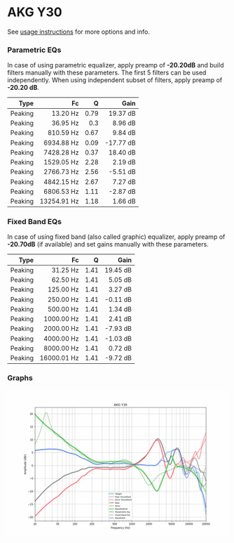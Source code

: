 # AKG Y30
See [usage instructions](https://github.com/jaakkopasanen/AutoEq#usage) for more options and info.

### Parametric EQs
In case of using parametric equalizer, apply preamp of **-20.20dB** and build filters manually
with these parameters. The first 5 filters can be used independently.
When using independent subset of filters, apply preamp of **-20.20 dB**.

| Type    | Fc          |    Q | Gain      |
|--------:|------------:|-----:|----------:|
| Peaking | 13.20 Hz    | 0.79 | 19.37 dB  |
| Peaking | 36.95 Hz    | 0.3  | 8.96 dB   |
| Peaking | 810.59 Hz   | 0.67 | 9.84 dB   |
| Peaking | 6934.88 Hz  | 0.09 | -17.77 dB |
| Peaking | 7428.28 Hz  | 0.37 | 18.40 dB  |
| Peaking | 1529.05 Hz  | 2.28 | 2.19 dB   |
| Peaking | 2766.73 Hz  | 2.56 | -5.51 dB  |
| Peaking | 4842.15 Hz  | 2.67 | 7.27 dB   |
| Peaking | 6806.53 Hz  | 1.11 | -2.87 dB  |
| Peaking | 13254.91 Hz | 1.18 | 1.66 dB   |

### Fixed Band EQs
In case of using fixed band (also called graphic) equalizer, apply preamp of **-20.70dB**
(if available) and set gains manually with these parameters.

| Type    | Fc          |    Q | Gain     |
|--------:|------------:|-----:|---------:|
| Peaking | 31.25 Hz    | 1.41 | 19.45 dB |
| Peaking | 62.50 Hz    | 1.41 | 5.05 dB  |
| Peaking | 125.00 Hz   | 1.41 | 3.27 dB  |
| Peaking | 250.00 Hz   | 1.41 | -0.11 dB |
| Peaking | 500.00 Hz   | 1.41 | 1.34 dB  |
| Peaking | 1000.00 Hz  | 1.41 | 2.41 dB  |
| Peaking | 2000.00 Hz  | 1.41 | -7.93 dB |
| Peaking | 4000.00 Hz  | 1.41 | -1.03 dB |
| Peaking | 8000.00 Hz  | 1.41 | 0.72 dB  |
| Peaking | 16000.01 Hz | 1.41 | -9.72 dB |

### Graphs
![](./AKG%20Y30.png)